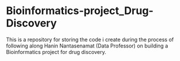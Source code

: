 # Bioinformatics-project_Drug-Discovery
This is a repository for storing the code i create during the process of following along Hanin Nantasenamat (Data Professor) on building a Bioinformatics project for drug discovery.
